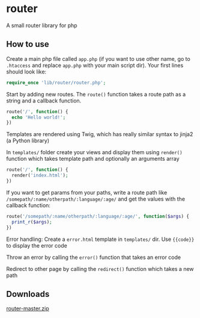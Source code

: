 # router
A small router library for php 

## How to use
Create a main php file called `app.php` (if you want to use other name, go to `.htaccess` and replace `app.php` with your main script dir). Your first lines should look like:
```php
require_once 'lib/router/router.php';
```

Start by adding new routes. The `route()` function takes a route path as a string and a callback function.
```php
route('/', function() {
  echo 'Hello world!';
})
```

Templates are rendered using Twig, which has really similar syntax to jinja2 (a Python library)

In `templates/` folder create your views and display them using `render()` function which takes template path and optionally an arguments array
```php
route('/', function() {
  render('index.html');
})
```

If you want to get params from your paths, write a route path like `/somepath/:name/otherpath/:language/:age/` and get the values with the callback function:
```php
route('/somepath/:name/otherpath/:language/:age/', function($args) {
  print_r($args);
})
```

Error handling: Create a `error.html` template in `templates/` dir. Use `{{code}}` to display the error code

Throw an error by calling the `error()` function that takes an error code

Redirect to other page by calling the `redirect()` function which takes a new path 

## Downloads
[router-master.zip](https://minhaskamal.github.io/DownGit/#/home?url=https://github.com/morswin22/router)
